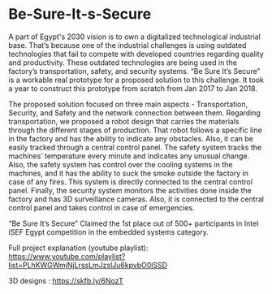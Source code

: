 # Be-Sure-It-s-Secure
 A part of Egypt's 2030 vision is to own a digitalized technological industrial base. That’s because one of the industrial challenges is using outdated technologies that fail to compete with developed countries regarding quality and productivity. These outdated technologies are being used in the factory’s transportation, safety, and security systems. “Be Sure It’s Secure” is a workable real prototype for a proposed solution to this challenge. It took a year to construct this prototype from scratch from Jan 2017 to Jan 2018.

The proposed solution focused on three main aspects - Transportation, Security, and Safety and the network connection between them. Regarding transportation, we proposed a robot design that carries the materials through the different stages of production. That robot follows a specific line in the factory and has the ability to indicate any obstacles. Also, it can be easily tracked through a central control panel. The safety system tracks the machines’ temperature every minute and indicates any unusual change. Also, the safety system has control over the cooling systems in the machines, and it has the ability to suck the smoke outside the factory in case of any fires. This system is directly connected to the central control panel. Finally, the security system monitors the activities done inside the factory and has 3D surveillance cameras. Also, it is connected to the central control panel and takes control in case of emergencies.

“Be Sure It’s Secure” Claimed the 1st place out of 500+ participants in Intel ISEF Egypt competition in the embedded systems category.

Full project explanation (youtube playlist): https://www.youtube.com/playlist?list=PLhKWGWmjNjLrssLmJzslJu6kpvbO0lSSD

3D designs : https://skfb.ly/6NozT

